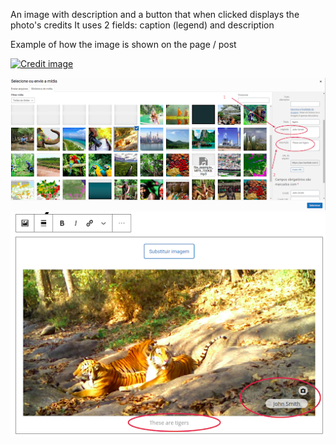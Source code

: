 An image with description and a button that when clicked displays the photo's credits
It uses 2 fields: caption (legend) and description

Example of how the image is shown on the page / post

[![Credit image](https://img.youtube.com/vi/rnhEzAi5FlA/hqdefault.jpg)](https://youtu.be/rnhEzAi5FlA)

![Credit Image](img/credit-image.png)
![Credit Image](img/credit-image-2.png)